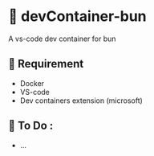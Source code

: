 # 📄 devContainer-bun

A vs-code dev container for bun

## 🔧 Requirement

- Docker
- VS-code
- Dev containers extension (microsoft)


## 📝 To Do :
  - ...
